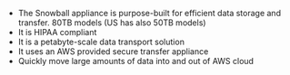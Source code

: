 - The Snowball appliance is purpose-built for efficient data storage and transfer. 80TB models (US has also 50TB models)
- It is HIPAA compliant
- It is a petabyte-scale data transport solution
- It uses an AWS provided secure transfer appliance
- Quickly move large amounts of data into and out of AWS cloud